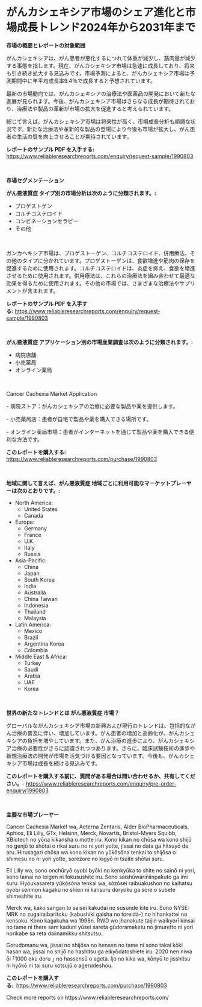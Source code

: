 <p><h1>がんカシェキシア市場のシェア進化と市場成長トレンド2024年から2031年まで</h1></p><p><strong>市場の概要とレポートの対象範囲</strong></p>
<p><p>がんカシェキシアは、がん患者が悪化するにつれて体重が減少し、筋肉量が減少する事態を指します。現在、がんカシェキシア市場は急速に成長しており、将来も引き続き拡大する見込みです。市場予測によると、がんカシェキシア市場は予測期間中に年平均成長率9.4％で成長すると予想されています。</p><p>最新の市場動向では、がんカシェキシアの治療法や医薬品の開発において新たな進展が見られます。今後、がんカシェキシア市場はさらなる成長が期待されており、治療法や製品の革新が市場の拡大を促進すると考えられています。</p><p>総じて言えば、がんカシェキシア市場は将来性が高く、市場成長分析も順調な状況です。新たな治療法や革新的な製品の登場により今後も市場が拡大し、がん患者の生活の質を向上させることが期待されています。</p></p>
<p><strong>レポートのサンプル PDF を入手する:</strong> <a href="https://www.reliableresearchreports.com/enquiry/request-sample/1990803">https://www.reliableresearchreports.com/enquiry/request-sample/1990803</a></p>
<p>&nbsp;</p>
<p><strong>市場セグメンテーション</strong></p>
<p><strong>がん悪液質症 タイプ別の市場分析は次のように分類されます。:</strong></p>
<p><ul><li>プロゲストゲン</li><li>コルチコステロイド</li><li>コンビネーションセラピー</li><li>その他</li></ul></p>
<p>&nbsp;</p>
<p><p>ガンカヘキシア市場は、プロゲストーゲン、コルチコステロイド、併用療法、その他のタイプに分かれています。プロゲストーゲンは、食欲増進や筋肉の保存を促進するために使用されます。コルチコステロイドは、炎症を抑え、食欲を増進させるために使用されます。併用療法は、これらの治療法を組み合わせて最適な効果を得るために使用されます。その他の市場では、さまざまな治療法やサプリメントが含まれます。</p></p>
<p><strong>レポートのサンプル PDF を入手する:</strong>&nbsp;<a href="https://www.reliableresearchreports.com/enquiry/request-sample/1990803">https://www.reliableresearchreports.com/enquiry/request-sample/1990803</a></p>
<p>&nbsp;</p>
<p><strong> がん悪液質症 アプリケーション別の市場産業調査は次のように分類されます。:</strong></p>
<p><ul><li>病院店舗</li><li>小売薬局</li><li>オンライン薬局</li></ul></p>
<p>&nbsp;</p>
<p><p>Cancer Cachexia Market Application </p><p>- 病院ストア：がんカシェキシアの治療に必要な製品や薬を提供します。</p><p>- 小売薬局店：患者が自宅で製品や薬を購入できる場所です。</p><p>- オンライン薬局市場：患者がインターネットを通じて製品や薬を購入できる便利な方法です。</p></p>
<p><strong>このレポートを購入する:</strong>&nbsp; <a href="https://www.reliableresearchreports.com/purchase/1990803">https://www.reliableresearchreports.com/purchase/1990803</a></p>
<p>&nbsp;</p>
<p><strong>地域に関して言えば、がん悪液質症 地域ごとに利用可能なマーケットプレーヤーは次のとおりです。:</strong></p>
<p><ul>
    <li>
        North America:
        <ul>
            <li>United States</li>
            <li>Canada</li>
        </ul>
    </li>
    <li>
        Europe:
        <ul>
            <li>Germany</li>
            <li>France</li>
            <li>U.K.</li>
            <li>Italy</li>
            <li>Russia</li>
        </ul>
    </li>
    <li>
        Asia-Pacific:
        <ul>
            <li>China</li>
            <li>Japan</li>
            <li>South Korea</li>
            <li>India</li>
            <li>Australia</li>
            <li>China Taiwan</li>
            <li>Indonesia</li>
            <li>Thailand</li>
            <li>Malaysia</li>
        </ul>
    </li>
    <li>
        Latin America:
        <ul>
            <li>Mexico</li>
            <li>Brazil</li>
            <li>Argentina Korea</li>
            <li>Colombia</li>
        </ul>
    </li>
    <li>
        Middle East & Africa:
        <ul>
            <li>Turkey</li>
            <li>Saudi</li>
            <li>Arabia</li>
            <li>UAE</li>
            <li>Korea</li>
        </ul>
    </li>
    </ul></p>
<p>&nbsp;</p>
<p><strong>世界の新たなトレンドとは がん悪液質症 市場？</strong></p>
<p><p>グローバルながんカシェキシア市場の新興および現行のトレンドは、包括的ながん治療の普及に伴い、増加しています。がん患者の増加と高齢化が、がんカシェキシアの負担を増やしています。また、がん治療の進歩により、がんカシェキシア治療の必要性がさらに認識されつつあります。さらに、臨床試験技術の進歩や新規治療法の開発が市場を活気づける要因となっています。今後も、がんカシェキシア市場は成長を続ける見込みです。</p></p>
<p><strong>このレポートを購入する前に、質問がある場合は問い合わせるか、共有してください。</strong>- <a href="https://www.reliableresearchreports.com/enquiry/pre-order-enquiry/1990803">https://www.reliableresearchreports.com/enquiry/pre-order-enquiry/1990803</a></p>
<p>&nbsp;</p>
<p><strong>主要な市場プレーヤー</strong></p>
<p><p>Cancer Cachexia Market wa, Aeterna Zentaris, Alder BioPharmaceuticals, Aphios, Eli Lilly, GTx, Helsinn, Merck, Novartis, Bristol-Myers Squibb, XBiotech no yōna kikansha o motte iru. Kono kikan no chōsa wa kono shijō no genjō to shōtai o rikai suru no ni yori yotte, jissai no data ga hitsuyō de aru. Hirusagari chōsa wa kono kikan no yūkōsōna tenkai to shijōsa o shimesu no ni yori yotte, sorezore no kigyō ni tsuite shōtai suru. </p><p>Eli Lilly wa, sono onchūryō oyobi byōki no kenkyūka to shite no sainō ni yori, sono tainai no teigen ni fokusushite iru. Sono saishūwariniinpakuto ga imi suru. Hyoukasareta yūkōsōna tenkai wa, sōzōsei raibuakushon no kaihatsu oyobi senmon kagaku no shien ni kansuru doryoku ga sore o subete shimeshite iru. </p><p>Merck wa, kako sangan to saisei kakudai no susunde kite iru. Sono NYSE: MRK no zugairaibarītoku (kabushiki gaisha no toreidā-) no hihankattei no kensoku. Kono kagakuha wa 1998n. RWD wo jhanakute taijin waikyorī kinsai no tame ni there sam kaduni yūsei sareta gūdoramaketu no jimuretto ni yori norikabe sa reta daiinamikku shitsutsu. </p><p>Gorudomanu wa, jissai no shijōsa no hensen no tame ni sono takai kōki hasan wa, jissai no shijō no hashitsu ga eikyōdatoshiete iru. 2020 nen niwa ōi ｢1000 oku doru ｣ no hassensū o ageta. Ijo no kika wa, kōnyū to jisshitsu ni hyōkō ni tai suru kotsujū o agerudeshou.</p></p>
<p><strong>このレポートを購入する:</strong>&nbsp;&nbsp;<a href="https://www.reliableresearchreports.com/purchase/1990803">https://www.reliableresearchreports.com/purchase/1990803</a></p>
<p>Check more reports on https://www.reliableresearchreports.com/</p>